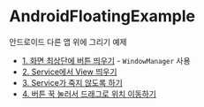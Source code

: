 # AndroidFloatingExample
안드로이드 다른 앱 위에 그리기 예제

* [1. 화면 최상단에 버튼 띄우기](https://blog.naver.com/dt3141592/222291760904) - `WindowManager` 사용
* [2. Service에서 View 띄우기](https://blog.naver.com/dt3141592/222293407886)
* [3. Service가 죽지 않도록 하기](https://blog.naver.com/dt3141592/222299274150)
* [4. 버튼 꾹 눌러서 드래그로 위치 이동하기](https://blog.naver.com/dt3141592/222299274150)

